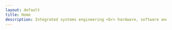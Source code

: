 ```yaml
---
layout: default
title: Home
description: Integrated systems engineering <br> hardware, software and data analysis <br>  Solar energy, aerospace, Internet of things.
---
```

